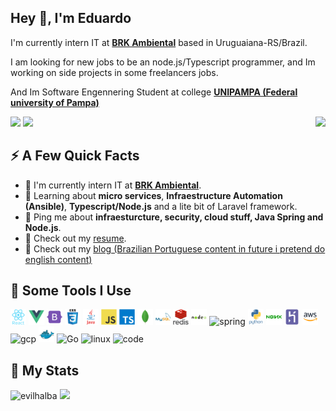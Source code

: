 <h2>Hey 👋, I'm Eduardo</h2>
<p>I'm currently intern IT at <strong><a href="https://www.brkambiental.com.br/">BRK Ambiental</a></strong> based in Uruguaiana-RS/Brazil.</p> 
  
  <p>I am looking for new jobs to be an node.js/Typescript programmer, and Im working on side projects in some freelancers jobs.</p>

  <p>And Im Software Engennering Student at college <strong><a href="https://cursos.unipampa.edu.br/cursos/engenhariadesoftware/">UNIPAMPA (Federal university of Pampa)</a></strong></p>

<img src="https://img.shields.io/static/v1?label=&message=Linkedin&style=for-the-badge&logo=linkedin&color=0e76a8&link=http://left&link=https://www.linkedin.com/in/eduardo-cabezudo-vilhalba-141590186/" />
<img src="https://img.shields.io/static/v1?label=&message=WORDPRESS&style=for-the-badge&logo=wordpress&color=0e76a8&link=http://left&link=https://eduardovilhalba.me/" />

<img align="right" src="https://media1.giphy.com/media/13HgwGsXF0aiGY/giphy.gif" />
<h2>⚡️ A Few Quick Facts</h2>
<ul>
<li>🔭 I'm currently intern IT at <strong><a href="https://www.brkambiental.com.br/">BRK Ambiental</a></strong>.</li>
<li>🧐 Learning about  <strong>micro services</strong>, <strong>Infraestructure Automation (Ansible)</strong>,  <strong>Typescript/Node.js</strong> and a lite bit of Laravel framework.</li>

<li>💬 Ping me about <strong>infraesturcture, security, cloud stuff, Java Spring and Node.js</strong>.</li>
<li>📙 Check out my <a href="https://1drv.ms/b/s!Av0sbFjiOlRngcEUNI3PpgiKG8xWfA?e=Ype43U">resume</a>.</li>
<li>📙 Check out my <a href="https://eduardovilhalba.me/">blog (Brazilian Portuguese content in future i pretend do english content)</a></li>
</ul>

<h2>🚀 Some Tools I Use</h2>
<p align="left">
<img src="https://raw.githubusercontent.com/devicons/devicon/master/icons/react/react-original-wordmark.svg" alt="react" width="25" height="25" />
<img src="https://raw.githubusercontent.com/devicons/devicon/master/icons/vuejs/vuejs-original.svg" alt="vue" width="25" height="25" />
<img src="https://raw.githubusercontent.com/devicons/devicon/master/icons/bootstrap/bootstrap-plain.svg" alt="bootstrap" width="25" height="25" />
<img src="https://raw.githubusercontent.com/devicons/devicon/master/icons/css3/css3-original-wordmark.svg" alt="css3" width="25" height="25" />
<img src="https://raw.githubusercontent.com/devicons/devicon/master/icons/java/java-original-wordmark.svg" alt="java" width="25" height="25" />
<img src="https://raw.githubusercontent.com/devicons/devicon/master/icons/javascript/javascript-original.svg" alt="javascript" width="25" height="25" />
<img src="https://raw.githubusercontent.com/devicons/devicon/master/icons/typescript/typescript-original.svg" alt="typescript" width="25" height="25" />
<img src="https://raw.githubusercontent.com/devicons/devicon/master/icons/mongodb/mongodb-original.svg" alt="mongodb" width="25" height="25" />
<img src="https://raw.githubusercontent.com/devicons/devicon/master/icons/mysql/mysql-original-wordmark.svg" alt="mysql" width="25" height="25" />
<img src="https://raw.githubusercontent.com/devicons/devicon/master/icons/redis/redis-original-wordmark.svg" alt="redis" width="25" height="25" />
<img src="https://raw.githubusercontent.com/devicons/devicon/master/icons/nodejs/nodejs-original-wordmark.svg" alt="nodejs" width="25" height="25" />
<img src="https://www.vectorlogo.zone/logos/springio/springio-icon.svg" alt="spring" width="25" height="25" />
<img src="https://raw.githubusercontent.com/devicons/devicon/master/icons/python/python-original-wordmark.svg" alt="python" width="25" height="25" />
<img src="https://raw.githubusercontent.com/devicons/devicon/master/icons/nginx/nginx-original.svg" alt="nginx" width="25" height="25" />
<img src="https://raw.githubusercontent.com/devicons/devicon/master/icons/heroku/heroku-plain.svg" alt="heroku" width="25" height="25" />
<img src="https://raw.githubusercontent.com/github/explore/80688e429a7d4ef2fca1e82350fe8e3517d3494d/topics/aws/aws.png" alt="aws" width="25" height="25" />
<img src="https://www.vectorlogo.zone/logos/google_cloud/google_cloud-icon.svg" alt="gcp" width="25" height="25" />
<img src="https://raw.githubusercontent.com/devicons/devicon/master/icons/docker/docker-original.svg" alt="Docker" width="25" height="25" />
<img src="https://cdn.jsdelivr.net/gh/devicons/devicon/icons/go/go-original.svg" alt="Go" width="25" height="25" />
  <img src="https://cdn.jsdelivr.net/gh/devicons/devicon/icons/linux/linux-original.svg" alt="linux" width="25" height="25" />
  <img src="https://cdn.jsdelivr.net/gh/devicons/devicon/icons/vscode/vscode-original-wordmark.svg" alt="code" width="25" height="25"/>


</p>

<h2>🚀 My Stats</h2>
<div align="left">
<img src="https://github-readme-stats.vercel.app/api?username=evilhalba&show_icons=true&count_private=true" alt="evilhalba" />
<img src="https://github-readme-stats.vercel.app/api/top-langs/?username=evilhalba&layout=compact&langs_count=7"/>
</div>
